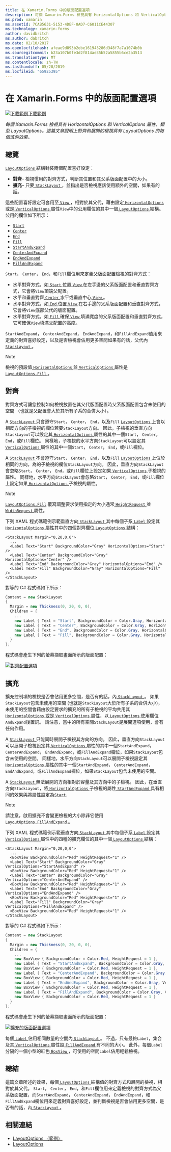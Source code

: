 ```yaml
---
title: 在 Xamarin.Forms 中的版面配置選項
description: 每個 Xamarin.Forms 檢視具有 HorizontalOptions 和 VerticalOptions 屬性，類型 LayoutOptions。 這篇文章說明上對齊和展開的檢視具有 LayoutOptions 的每個值的效果。
ms.prod: xamarin
ms.assetid: 7CAB5631-5153-4DEF-8AD7-C6011CE44307
ms.technology: xamarin-forms
author: davidbritch
ms.author: dabritch
ms.date: 02/10/2017
ms.openlocfilehash: afeae9d893b2ebe161943286d348f7a7a1074b0b
ms.sourcegitcommit: b23a107b0fe3d2f814ae35b52a5855b6ce2a3513
ms.translationtype: MT
ms.contentlocale: zh-TW
ms.lasthandoff: 05/20/2019
ms.locfileid: "65925395"
---
```

# <a name="layout-options-in-xamarinforms"></a>在 Xamarin.Forms 中的版面配置選項

[![下載範例](~/media/shared/download.png)下載範例](https://developer.xamarin.com/samples/xamarin-forms/UserInterface/LayoutOptions/)

_每個 Xamarin.Forms 檢視具有 HorizontalOptions 和 VerticalOptions 屬性，類型 LayoutOptions。這篇文章說明上對齊和展開的檢視具有 LayoutOptions 的每個值的效果。_

## <a name="overview"></a>總覽

[ `LayoutOptions` ](xref:Xamarin.Forms.LayoutOptions)結構封裝兩個配置喜好設定：

- **對齊**– 檢視慣用的對齊方式，判斷其位置和其父系版面配置中的大小。
- **擴充**– 只要[ `StackLayout` ](xref:Xamarin.Forms.StackLayout)，並指出是否檢視應該使用額外的空間，如果有的話。

這些配置喜好設定可套用至[ `View` ](xref:Xamarin.Forms.View)，相對於其父代，藉由設定[ `HorizontalOptions` ](xref:Xamarin.Forms.View.HorizontalOptions)或是[ `VerticalOptions` ](xref:Xamarin.Forms.View.VerticalOptions)屬性`View`中的公用欄位的其中一個[ `LayoutOptions` ](xref:Xamarin.Forms.LayoutOptions)結構。 公用的欄位如下所示：

- [`Start`](xref:Xamarin.Forms.LayoutOptions.Start)
- [`Center`](xref:Xamarin.Forms.LayoutOptions.Center)
- [`End`](xref:Xamarin.Forms.LayoutOptions.End)
- [`Fill`](xref:Xamarin.Forms.LayoutOptions.Fill)
- [`StartAndExpand`](xref:Xamarin.Forms.LayoutOptions.StartAndExpand)
- [`CenterAndExpand`](xref:Xamarin.Forms.LayoutOptions.CenterAndExpand)
- [`EndAndExpand`](xref:Xamarin.Forms.LayoutOptions.EndAndExpand)
- [`FillAndExpand`](xref:Xamarin.Forms.LayoutOptions.FillAndExpand)

`Start`， `Center`， `End`，和`Fill`欄位用來定義父版面配置檢視的對齊方式：

- 水平對齊方式，如[ `Start` ](xref:Xamarin.Forms.LayoutOptions.Start)位置[ `View` ](xref:Xamarin.Forms.View)在左手邊的父系版面配置和垂直對齊方式，它會將`View`頂端父配置。
- 水平和垂直對齊[ `Center` ](xref:Xamarin.Forms.LayoutOptions.Center)水平或垂直中心[ `View` ](xref:Xamarin.Forms.View)。
- 水平對齊方式，如[ `End` ](xref:Xamarin.Forms.LayoutOptions.End)位置[ `View` ](xref:Xamarin.Forms.View)在右手邊的父系版面配置和垂直對齊方式，它會將`View`底部父代的版面配置。
- 水平對齊方式，如[ `Fill` ](xref:Xamarin.Forms.LayoutOptions.Fill)確保[ `View` ](xref:Xamarin.Forms.View)填滿寬度的父系版面配置和垂直對齊方式，它可確保`View`填滿父配置的高度。

`StartAndExpand`， `CenterAndExpand`， `EndAndExpand`，和`FillAndExpand`值用來定義的對齊喜好設定，以及是否檢視會佔用更多空間如果有的話，父代內[ `StackLayout` ](xref:Xamarin.Forms.StackLayout)。

> [!NOTE]
> 檢視的預設值[ `HorizontalOptions` ](xref:Xamarin.Forms.View.HorizontalOptions)並[ `VerticalOptions` ](xref:Xamarin.Forms.View.VerticalOptions)屬性是[ `LayoutOptions.Fill` ](xref:Xamarin.Forms.LayoutOptions.Fill)。

<a name="alignment" />

## <a name="alignment"></a>對齊

對齊方式可讓您控制如何檢視放置在其父代版面配置時父系版面配置包含未使用的空間 （也就是父配置會大於其所有子系的合併大小）。

A [ `StackLayout` ](xref:Xamarin.Forms.StackLayout)只會遵守`Start`， `Center`， `End`，以及`Fill` [ `LayoutOptions` ](xref:Xamarin.Forms.LayoutOptions)上會以相反方向的子檢視的欄位若要`StackLayout`方向。 因此，子檢視的垂直方向`StackLayout`可以設定其[ `HorizontalOptions` ](xref:Xamarin.Forms.View.HorizontalOptions)屬性的其中一個`Start`， `Center`， `End`，或`Fill`欄位。 同樣地，子檢視的水平方向`StackLayout`可以設定其[ `VerticalOptions` ](xref:Xamarin.Forms.View.VerticalOptions)屬性的其中一個`Start`， `Center`， `End`，或`Fill`欄位。

A [ `StackLayout` ](xref:Xamarin.Forms.StackLayout)不會遵守`Start`， `Center`， `End`，以及`Fill` [ `LayoutOptions` ](xref:Xamarin.Forms.LayoutOptions)上位於相同的方向，為的子檢視的欄位`StackLayout`方向。 因此，垂直方向`StackLayout`會忽略`Start`， `Center`， `End`，或`Fill`欄位上設定如果[ `VerticalOptions` ](xref:Xamarin.Forms.View.VerticalOptions)子檢視的屬性。 同樣地，水平方向`StackLayout`會忽略`Start`， `Center`， `End`，或`Fill`欄位上設定如果[ `HorizontalOptions` ](xref:Xamarin.Forms.View.HorizontalOptions)子檢視的屬性。

> [!NOTE]
> [`LayoutOptions.Fill`](xref:Xamarin.Forms.LayoutOptions.Fill) 覆寫調整要求使用指定的大小通常[ `HeightRequest` ](xref:Xamarin.Forms.VisualElement.HeightRequest)並[ `WidthRequest` ](xref:Xamarin.Forms.VisualElement.WidthRequest)屬性。

下列 XAML 程式碼範例示範垂直方向[ `StackLayout` ](xref:Xamarin.Forms.StackLayout)其中每個子系[ `Label` ](xref:Xamarin.Forms.Label)設定其[ `HorizontalOptions` ](xref:Xamarin.Forms.View.HorizontalOptions)屬性其中的四個對齊欄位[ `LayoutOptions` ](xref:Xamarin.Forms.LayoutOptions)結構：

```xaml
<StackLayout Margin="0,20,0,0">
  ...
  <Label Text="Start" BackgroundColor="Gray" HorizontalOptions="Start" />
  <Label Text="Center" BackgroundColor="Gray" HorizontalOptions="Center" />
  <Label Text="End" BackgroundColor="Gray" HorizontalOptions="End" />
  <Label Text="Fill" BackgroundColor="Gray" HorizontalOptions="Fill" />
</StackLayout>
```

對等的 C# 程式碼如下所示：

```csharp
Content = new StackLayout
{
  Margin = new Thickness(0, 20, 0, 0),
  Children = {
    ...
    new Label { Text = "Start", BackgroundColor = Color.Gray, HorizontalOptions = LayoutOptions.Start },
    new Label { Text = "Center", BackgroundColor = Color.Gray, HorizontalOptions = LayoutOptions.Center },
    new Label { Text = "End", BackgroundColor = Color.Gray, HorizontalOptions = LayoutOptions.End },
    new Label { Text = "Fill", BackgroundColor = Color.Gray, HorizontalOptions = LayoutOptions.Fill }
  }
};
```

程式碼會產生下列的螢幕擷取畫面所示的版面配置：

[![](layout-options-images/alignment.png "對齊配置選項")](layout-options-images/alignment-large.png#lightbox "對齊配置選項")

<a name="expansion" />

## <a name="expansion"></a>擴充

擴充控制項的檢視是否會佔用更多空間，是否有的話，內[ `StackLayout` ](xref:Xamarin.Forms.StackLayout)。 如果`StackLayout`包含未使用的空間 (也就是`StackLayout`大於所有子系的合併大小)，未使用的空間會藉由設定要求的擴充的所有子檢視的平均共用其[ `HorizontalOptions` ](xref:Xamarin.Forms.View.HorizontalOptions)或是[ `VerticalOptions` ](xref:Xamarin.Forms.View.VerticalOptions)屬性，以[ `LayoutOptions` ](xref:Xamarin.Forms.LayoutOptions)使用欄位`AndExpand`後置詞。 請注意，當中的所有空間`StackLayout`是展開選項使用，會有任何作用。

A [ `StackLayout` ](xref:Xamarin.Forms.StackLayout)只能同時展開子檢視其方向的方向。 因此，垂直方向`StackLayout`可以展開子檢視設定其[ `VerticalOptions` ](xref:Xamarin.Forms.View.VerticalOptions)屬性的其中一個`StartAndExpand`， `CenterAndExpand`， `EndAndExpand`，或`FillAndExpand`欄位，如果`StackLayout`包含未使用的空間。 同樣地，水平方向`StackLayout`可以展開子檢視設定其[ `HorizontalOptions` ](xref:Xamarin.Forms.View.HorizontalOptions)屬性的其中一個`StartAndExpand`， `CenterAndExpand`， `EndAndExpand`，或`FillAndExpand`欄位，如果`StackLayout`包含未使用的空間。

A [ `StackLayout` ](xref:Xamarin.Forms.StackLayout)無法展開的方向相對於容量及其方向中的子檢視。 因此，在垂直方向`StackLayout`，將[ `HorizontalOptions` ](xref:Xamarin.Forms.View.HorizontalOptions)子檢視的屬性[ `StartAndExpand` ](xref:Xamarin.Forms.LayoutOptions.StartAndExpand)具有相同的效果與將屬性設定為[`Start`](xref:Xamarin.Forms.LayoutOptions.Start).

> [!NOTE]
> 請注意，啟用擴充不會變更檢視的大小除非它使用[ `LayoutOptions.FillAndExpand` ](xref:Xamarin.Forms.LayoutOptions.FillAndExpand)。

下列 XAML 程式碼範例示範垂直方向[ `StackLayout` ](xref:Xamarin.Forms.StackLayout)其中每個子系[ `Label` ](xref:Xamarin.Forms.Label)設定其[ `VerticalOptions` ](xref:Xamarin.Forms.View.VerticalOptions)屬性中的四種的擴充欄位的其中一個[ `LayoutOptions` ](xref:Xamarin.Forms.LayoutOptions)結構：

```xaml
<StackLayout Margin="0,20,0,0">
  ...
  <BoxView BackgroundColor="Red" HeightRequest="1" />
  <Label Text="Start" BackgroundColor="Gray" VerticalOptions="StartAndExpand" />
  <BoxView BackgroundColor="Red" HeightRequest="1" />
  <Label Text="Center" BackgroundColor="Gray" VerticalOptions="CenterAndExpand" />
  <BoxView BackgroundColor="Red" HeightRequest="1" />
  <Label Text="End" BackgroundColor="Gray" VerticalOptions="EndAndExpand" />
  <BoxView BackgroundColor="Red" HeightRequest="1" />
  <Label Text="Fill" BackgroundColor="Gray" VerticalOptions="FillAndExpand" />
  <BoxView BackgroundColor="Red" HeightRequest="1" />
</StackLayout>
```

對等的 C# 程式碼如下所示：

```csharp
Content = new StackLayout
{
  Margin = new Thickness(0, 20, 0, 0),
  Children = {
    ...
    new BoxView { BackgroundColor = Color.Red, HeightRequest = 1 },
    new Label { Text = "StartAndExpand", BackgroundColor = Color.Gray, VerticalOptions = LayoutOptions.StartAndExpand },
    new BoxView { BackgroundColor = Color.Red, HeightRequest = 1 },
    new Label { Text = "CenterAndExpand", BackgroundColor = Color.Gray, VerticalOptions = LayoutOptions.CenterAndExpand },
    new BoxView { BackgroundColor = Color.Red, HeightRequest = 1 },
    new Label { Text = "EndAndExpand", BackgroundColor = Color.Gray, VerticalOptions = LayoutOptions.EndAndExpand },
    new BoxView { BackgroundColor = Color.Red, HeightRequest = 1 },
    new Label { Text = "FillAndExpand", BackgroundColor = Color.Gray, VerticalOptions = LayoutOptions.FillAndExpand },
    new BoxView { BackgroundColor = Color.Red, HeightRequest = 1 }
  }
};
```

程式碼會產生下列的螢幕擷取畫面所示的版面配置：

[![](layout-options-images/expansion.png "擴充的版面配置選項")](layout-options-images/expansion-large.png#lightbox "擴充版面配置選項")

每個[ `Label` ](xref:Xamarin.Forms.Label)佔用相同數量的空間內[ `StackLayout` ](xref:Xamarin.Forms.StackLayout)。 不過，只有最終`Label`，集合及其[ `VerticalOptions` ](xref:Xamarin.Forms.View.VerticalOptions)屬性設[ `FillAndExpand` ](xref:Xamarin.Forms.LayoutOptions.FillAndExpand)有不同的大小。 此外，每個`Label`分隔的一個小型的紅色[ `BoxView` ](xref:Xamarin.Forms.BoxView)，可使用的空間`Label`佔用輕鬆檢視。

## <a name="summary"></a>總結

這篇文章所述的效果，每個[ `LayoutOptions` ](xref:Xamarin.Forms.LayoutOptions)結構值的對齊方式和展開的檢視，相對於其父代。 `Start`， `Center`， `End`，和`Fill`欄位用來定義檢視的對齊方式為父系版面配置，而`StartAndExpand`， `CenterAndExpand`， `EndAndExpand`，和`FillAndExpand`欄位用來定義對齊喜好設定，並判斷檢視是否會佔用更多空間，是否有的話，內[ `StackLayout` ](xref:Xamarin.Forms.StackLayout)。



## <a name="related-links"></a>相關連結

- [LayoutOptions （範例）](https://developer.xamarin.com/samples/xamarin-forms/UserInterface/LayoutOptions/)
- [LayoutOptions](xref:Xamarin.Forms.LayoutOptions)
